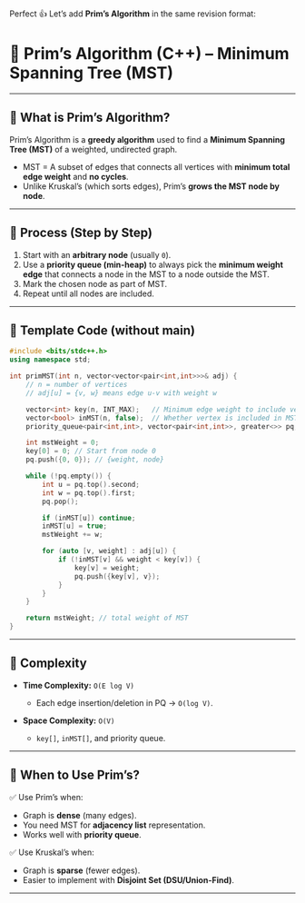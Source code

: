 Perfect 👍 Let’s add **Prim’s Algorithm** in the same revision format: 
# 📌 Prim’s Algorithm (C++) – Minimum Spanning Tree (MST)

---

## 🔹 What is Prim’s Algorithm?

Prim’s Algorithm is a **greedy algorithm** used to find a **Minimum Spanning Tree (MST)** of a weighted, undirected graph.

* MST = A subset of edges that connects all vertices with **minimum total edge weight** and **no cycles**.
* Unlike Kruskal’s (which sorts edges), Prim’s **grows the MST node by node**.

---

## 🔹 Process (Step by Step)

1. Start with an **arbitrary node** (usually `0`).
2. Use a **priority queue (min-heap)** to always pick the **minimum weight edge** that connects a node in the MST to a node outside the MST.
3. Mark the chosen node as part of MST.
4. Repeat until all nodes are included.

---

## 🔹 Template Code (without main)

```cpp
#include <bits/stdc++.h>
using namespace std;

int primMST(int n, vector<vector<pair<int,int>>>& adj) {
    // n = number of vertices
    // adj[u] = {v, w} means edge u-v with weight w

    vector<int> key(n, INT_MAX);   // Minimum edge weight to include vertex
    vector<bool> inMST(n, false);  // Whether vertex is included in MST
    priority_queue<pair<int,int>, vector<pair<int,int>>, greater<>> pq;

    int mstWeight = 0;
    key[0] = 0; // Start from node 0
    pq.push({0, 0}); // {weight, node}

    while (!pq.empty()) {
        int u = pq.top().second;
        int w = pq.top().first;
        pq.pop();

        if (inMST[u]) continue;
        inMST[u] = true;
        mstWeight += w;

        for (auto [v, weight] : adj[u]) {
            if (!inMST[v] && weight < key[v]) {
                key[v] = weight;
                pq.push({key[v], v});
            }
        }
    }

    return mstWeight; // total weight of MST
}
```

---

## 🔹 Complexity

* **Time Complexity:** `O(E log V)`

  * Each edge insertion/deletion in PQ → `O(log V)`.
* **Space Complexity:** `O(V)`

  * `key[]`, `inMST[]`, and priority queue.

---

## 🔹 When to Use Prim’s?

✅ Use Prim’s when:

* Graph is **dense** (many edges).
* You need MST for **adjacency list** representation.
* Works well with **priority queue**.

✅ Use Kruskal’s when:

* Graph is **sparse** (fewer edges).
* Easier to implement with **Disjoint Set (DSU/Union-Find)**.

---
